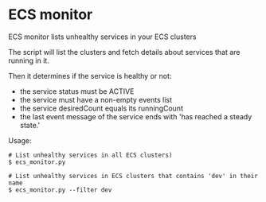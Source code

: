 # ECS monitor

ECS monitor lists unhealthy services in your ECS clusters

The script will list the clusters and fetch details about services that are
running in it.

Then it determines if the service is healthy or not:

* the service status must be ACTIVE
* the service must have a non-empty events list
* the service desiredCount equals its runningCount
* the last event message of the service ends with 'has reached a steady state.'

Usage:

```
# List unhealthy services in all ECS clusters)
$ ecs_monitor.py

# List unhealthy services in ECS clusters that contains 'dev' in their name
$ ecs_monitor.py --filter dev
```

